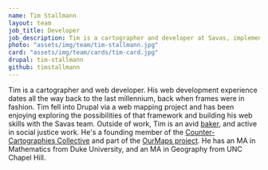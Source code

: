 ```yaml
---
name: Tim Stallmann
layout: team
job_title: Developer
job_description: Tim is a cartographer and developer at Savas, implementing complex web applications for our clients.
photo: "assets/img/team/tim-stallmann.jpg"
card: "assets/img/team/cards/tim-card.jpg"
drupal: tim-stallmann
github: timstallmann
---
```

Tim is a cartographer and web developer. His web development experience dates all the way back to the last millennium, back when frames were in fashion. Tim fell into Drupal via a web mapping project and has been enjoying exploring the possibilities of that framework and building his web skills with the Savas team. Outside of work, Tim is an avid <a href="http://cakeyear.tumblr.com">baker</a>, and active in social justice work. He's a founding member of the <a href="http://www.countercartographies.org">Counter-Cartographies Collective</a> and part of the <a href="http://www.ourmaps.net">OurMaps project</a>. He has an MA in Mathematics from Duke University, and an MA in Geography from UNC Chapel Hill.
